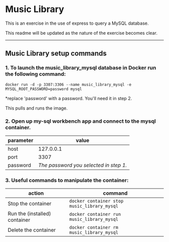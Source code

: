 # Music Library

 This is an exercise in the use of express to query a MySQL database.

 This readme will be updated as the nature of the exercise becomes clear.

 ---

## Music Library setup commands

### 1. To launch the music_library_mysql database in Docker run the following command:

```
docker run -d -p 3307:3306 --name music_library_mysql -e MYSQL_ROOT_PASSWORD=password mysql
```

*replace 'password' with a password. You'll need it in step 2.

This pulls and runs the image.


### 2. Open up my-sql workbench app and connect to the mysql container.

|parameter|value|
|-|-|
|host|127.0.0.1|
|port|3307|
|password|*The password you selected in step 1.*|

### 3. Useful commands to manipulate the container:

|action|command|
|-|-|
|Stop the container|`docker container stop music_library_mysql`|
|Run the (installed) container|`docker container run music_library_mysql`|
|Delete the container|`docker container rm music_library_mysql`|